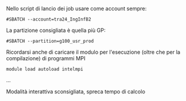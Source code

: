 Nello script di lancio dei job usare come account sempre:

    #SBATCH --account=tra24_IngInfB2

La partizione consigliata è quella più GP:

    #SBATCH --partition=g100_usr_prod

Ricordarsi anche di caricare il modulo per l'esecuzione (oltre che per la compilazione) di programmi MPI

    module load autoload intelmpi

...

Modalità interattiva sconsigliata, spreca tempo di calcolo 
